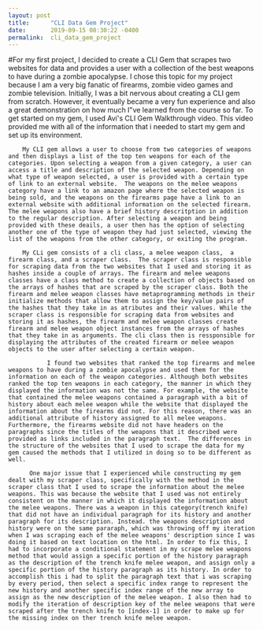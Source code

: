 ```yaml
---
layout: post
title:      "CLI Data Gem Project"
date:       2019-09-15 08:30:22 -0400
permalink:  cli_data_gem_project
---
```



#For my first project, I decided to create a CLI Gem that scrapes two websites for data and provides a user with a collection of the best weapons to have during a zombie apocalypse. I chose this topic for my project because I am a very big fanatic of firearms, zombie video games and zombie television. Initially, I was a bit nervous about creating a CLI gem from scratch. However, it eventually became a very fun experience and also a great demonstration on how much I"ve learned from the course so far. To get started on my gem, I used Avi's CLI Gem Walkthrough video. This video provided me with all of the information that i needed to start my gem and set up its environment.
 
        My CLI gem allows a user to choose from two categories of weapons and then displays a list of the top ten weapons for each of the categories. Upon selecting a weapon from a given category, a user can access a title and description of the selected weapon. Depending on what type of weapon selected, a user is provided with a certain type of link to an external website.  The weapons on the melee weapons category have a link to an amazon page where the selected weapon is being sold, and the weapons on the firearms page have a link to an external website with additional information on the selected firearm. The melee weapons also have a brief history descritption in addition to the regular description. After selecting a weapon and being provided with these deails, a user then has the option of selecting another one of the type of weapon they had just selected, viewing the list of the weapons from the other category, or exiting the program. 
				
        My CLi gem consists of a cli class, a melee weapon class,  a firearm class, and a scraper class.  The scraper class is responsible for scraping data from the two websites that I used and storing it as hashes inside a couple of arrays. The firearm and melee weapons classes have a class method to create a collection of objects based on the arrays of hashes that are scraped by the scraper class. Both the firearm and melee weapon classes have metaprogramming methods in their initialize methods that allow them to assign the key/value pairs of the hashes that they take in as atributes and their values. While the scraper class is responsible for scraping data from websites and storing it as hashes, the firearm and melee weapon classes create firearm and melee weapon object instances from the arrays of hashes that they take in as arguments. The cli class then is ressponsible for displaying the attributes of the created firearm or melee weapon objects to the user after selecting a certain weapon. 
				
               I found two websites that ranked the top firearms and melee weapons to have during a zombie apocalypse and used them for the information on each of the weapon categories. Although both websites ranked the top ten weapons in each category, the manner in which they displayed the information was not the same. For example, the website that contained the melee weapons contained a paragraph with a bit of history about each melee weapon while the website that displayed the information about the firearms did not. For this reason, there was an additional attribute of history assigned to all melee weapons. Furthermore, the firearms website did not have headers on the paragraphs since the titles of the weapons that it described were provided as links included in the paragraph text.  The differences in the structure of the websites that I used to scrape the data for my gem caused the methods that I utilized in doing so to be different as well. 
							 
          One major issue that I experienced while constructing my gem dealt with my scraper class, specifically with the method in the scraper class that I used to scrape the information about the melee weapons. This was because the website that I used was not entirely consistent on the manner in which it displayed the information about the melee weapons. There was a weapon in this category(trench knife) that did not have an individual paragraph for its history and another paragraph for its description. Instead. the weapons description and history were on the same pararaph, which was throwing off my iteration when I was scraping each of the melee weapons' description since I was doing it based on text location on the html. In order to fix this, I had to incorporate a conditional statement in my scrape melee weapons method that would assign a specific portion of the history paragraph as the description of the trench knife melee weapon, and assign only a specific portion of the history paragraph as its history. In order to accomplish this i had to split the paragraph text that i was scraping by every period, then select a specific index range to represent the new history and another specific index range of the new array to assign as the new description of the melee weapon. I also then had to modify the iteration of description key of the melee weapons that were scraped after the trench knife to [index-1] in order to make up for the missing index on ther trench knife melee weapon. 


